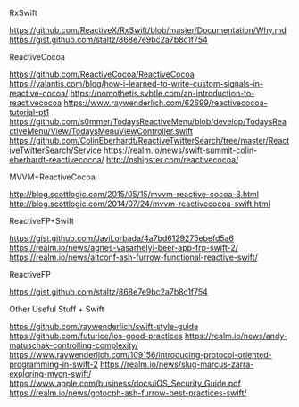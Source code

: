 RxSwift

https://github.com/ReactiveX/RxSwift/blob/master/Documentation/Why.md
https://gist.github.com/staltz/868e7e9bc2a7b8c1f754

ReactiveCocoa

https://github.com/ReactiveCocoa/ReactiveCocoa
https://yalantis.com/blog/how-i-learned-to-write-custom-signals-in-reactive-cocoa/
https://nomothetis.svbtle.com/an-introduction-to-reactivecocoa
https://www.raywenderlich.com/62699/reactivecocoa-tutorial-pt1
https://github.com/s0mmer/TodaysReactiveMenu/blob/develop/TodaysReactiveMenu/View/TodaysMenuViewController.swift
https://github.com/ColinEberhardt/ReactiveTwitterSearch/tree/master/ReactiveTwitterSearch/Service
https://realm.io/news/swift-summit-colin-eberhardt-reactivecocoa/
http://nshipster.com/reactivecocoa/

MVVM+ReactiveCocoa

http://blog.scottlogic.com/2015/05/15/mvvm-reactive-cocoa-3.html
http://blog.scottlogic.com/2014/07/24/mvvm-reactivecocoa-swift.html

ReactiveFP+Swift

https://gist.github.com/JaviLorbada/4a7bd6129275ebefd5a6
https://realm.io/news/agnes-vasarhelyi-beer-app-frp-swift-2/
https://realm.io/news/altconf-ash-furrow-functional-reactive-swift/

ReactiveFP

https://gist.github.com/staltz/868e7e9bc2a7b8c1f754

Other Useful Stuff + Swift

https://github.com/raywenderlich/swift-style-guide
https://github.com/futurice/ios-good-practices
https://realm.io/news/andy-matuschak-controlling-complexity/
https://www.raywenderlich.com/109156/introducing-protocol-oriented-programming-in-swift-2
https://realm.io/news/slug-marcus-zarra-exploring-mvcn-swift/
https://www.apple.com/business/docs/iOS_Security_Guide.pdf
https://realm.io/news/gotocph-ash-furrow-best-practices-swift/
